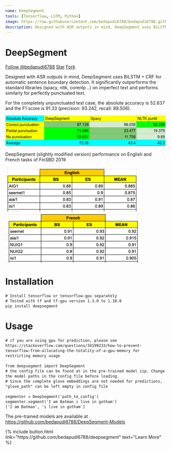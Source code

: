 ```yaml
---
name: DeepSegment
tools: [Tensorflow, LSTM, Python]
image: https://raw.githubusercontent.com/bedapudi6788/bedapudi6788.github.io/master/images/deepsegment_accuracy.png
description: Designed with ASR outputs in mind, DeepSegment uses BiLSTM + CRF for automatic sentence boundary detection. It significantly outperforms the standard libraries (spacy, nltk, corenlp ..) on imperfect text and performs similarly for perfectly punctuated text.
---
```


# DeepSegment

<!-- Place this tag where you want the button to render. -->
<!-- Place this tag in your head or just before your close body tag. -->
<script async defer src="https://buttons.github.io/buttons.js"></script>

<a class="github-button" href="https://github.com/bedapudi6788" data-size="large" data-show-count="true" aria-label="Follow @bedapudi6788 on GitHub">Follow @bedapudi6788</a>
<a class="github-button" href="https://github.com/bedapudi6788/deepsegment" data-icon="octicon-star" data-size="large" data-show-count="true" aria-label="Star bedapudi6788/deepsegment on GitHub">Star</a>
<a class="github-button" href="https://github.com/bedapudi6788/deepsegment/fork" data-icon="octicon-repo-forked" data-size="large" data-show-count="true" aria-label="Fork bedapudi6788/deepsegment on GitHub">Fork</a>

Designed with ASR outputs in mind, DeepSegment uses BiLSTM + CRF for automatic sentence boundary detection. It significantly outperforms the standard libraries (spacy, nltk, corenlp ..) on imperfect text and performs similarly for perfectly punctuated text.

For the completely unpunctuated test case, the absolute accuracy is 52.637 and the F1 score is 91.33 (precision: 93.242, recall: 89.506).

![](https://raw.githubusercontent.com/bedapudi6788/bedapudi6788.github.io/master/images/deepsegment_accuracy.png)



DeepSegment (slightly modified version) performance on English and French tasks of FinSBD 2019 

![](https://raw.githubusercontent.com/bedapudi6788/bedapudi6788.github.io/master/images/finnlp_eng.png) ![](https://raw.githubusercontent.com/bedapudi6788/bedapudi6788.github.io/master/images/finnlp_fra.png)


# Installation
```
# Install tensorflow or tensorflow-gpu separately
# Tested with tf and tf-gpu version 1.3.0 to 1.10.0
pip install deepsegment
```

# Usage
```
# if you are using gpu for prediction, please see https://stackoverflow.com/questions/34199233/how-to-prevent-tensorflow-from-allocating-the-totality-of-a-gpu-memory for restricting memory usage

from deepsegment import DeepSegment
# the config file can be found at in the pre-trained model zip. Change the model paths in the config file before loading. 
# Since the complete glove embeddings are not needed for predictions, "glove_path" can be left empty in config file

segmenter = DeepSegment('path_to_config')
segmenter.segment('I am Batman i live in gotham')
['I am Batman', 'i live in gotham']
```

The pre-trained models are available at https://github.com/bedapudi6788/DeepSegment-Models

<p class="text-center">
{% include button.html link="https://github.com/bedapudi6788/deepsegment" text="Learn More" %}
</p>